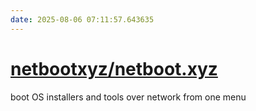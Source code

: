 ```yaml
---
date: 2025-08-06 07:11:57.643635
---
```


# [netbootxyz/netboot.xyz](https://github.com/netbootxyz/netboot.xyz)

boot OS installers and tools over network from one menu